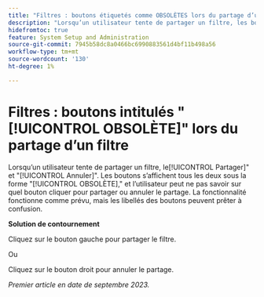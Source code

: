 ```yaml
---
title: "Filtres : boutons étiquetés comme OBSOLÈTES lors du partage d’un filtre"
description: "Lorsqu’un utilisateur tente de partager un filtre, les boutons Partager et Annuler s’affichent tous deux comme OBSOLÈTES. L’utilisateur peut ne pas savoir quel bouton cliquer pour partager ou annuler le partage. La fonctionnalité fonctionne comme prévu, mais les libellés des boutons peuvent prêter à confusion."
hidefromtoc: true
feature: System Setup and Administration
source-git-commit: 7945b58dc8a0466bc6990883561d4bf11b498a56
workflow-type: tm+mt
source-wordcount: '130'
ht-degree: 1%

---
```



# Filtres : boutons intitulés &quot;[!UICONTROL OBSOLÈTE]&quot; lors du partage d’un filtre

Lorsqu’un utilisateur tente de partager un filtre, le[!UICONTROL Partager]&quot; et &quot;[!UICONTROL Annuler]&quot;. Les boutons s’affichent tous les deux sous la forme &quot;[!UICONTROL OBSOLÈTE],&quot; et l’utilisateur peut ne pas savoir sur quel bouton cliquer pour partager ou annuler le partage. La fonctionnalité fonctionne comme prévu, mais les libellés des boutons peuvent prêter à confusion.

**Solution de contournement**

Cliquez sur le bouton gauche pour partager le filtre.

Ou

Cliquez sur le bouton droit pour annuler le partage.

_Premier article en date de septembre 2023._

